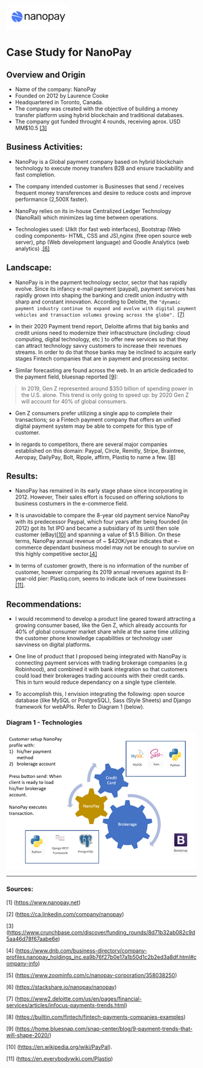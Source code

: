 ![NanoPay Logo](Images/Nanopay.jpg)
# Case Study for NanoPay

## Overview and Origin

* Name of the company: NanoPay
* Founded on 2012 by Laurence Cooke 
* Headquartered in Toronto, Canada.
* The company was created with the objective of building a money transfer platform using hybrid blockchain and traditional databases.
* The company got funded throught 4 rounds, receiving aprox. USD MM$10.5 [[3]](https://www.crunchbase.com/discover/funding_rounds/8d71b32ab082c9d5aa46d78f67aabe6e)

## Business Activities:

* NanoPay is a Global payment company based on hybrid blockchain technology to execute
money transfers B2B and ensure trackability and fast completion.

* The company intended customer is Businesses that send / receives frequent money transferences and desire to reduce costs and improve performance (2,500X faster).

* NanoPay relies on its in-house Centralized Ledger Technology (NanoRail) which minimizes lag time between operations.

* Technologies used: UIkIt (for fast web interfaces), Bootstrap (Web coding components- HTML, CSS and JS),nginx (free open source web server), php (Web development language) and Goodle Analytics (web analytics) .[[6]](https://stackshare.io/nanopay/nanopay)

## Landscape:

* NanoPay is in the payment technology sector, sector that has rapidly evolve. Since its infancy e-mail payment (paypal), payment services has rapidly grown into shaping the banking and credit union industry with sharp and constant innovation. According to Deloitte, the `"dynamic payment industry continue to expand and evolve with digital payment vehicles and transaction volumes growing across the globe". `[[7]](https://www2.deloitte.com/us/en/pages/financial-services/articles/infocus-payments-trends.html)

* In their 2020 Payment trend report, Deloitte afirms that big banks and credit unions need to modernize their infracstructure (including: cloud computing, digital technology, etc ) to offer new services so that they can attract technology savvy customers to increase their revenues streams. In order to do that those banks may be inclined to acquire early stages Fintech companies that are in payment and processing sector.

* Similar forecasting are found across the web. In an article dedicaded to the payment field,  bluesnap reported [[9]](home.bluesnap.com/snap-center/blog/9-payment-trends-that-will-shape-2020/):

> In 2019, Gen Z represented around $350 billion of spending power in the U.S. alone. This trend is only going to speed up: by 2020 Gen Z will account for 40% of global consumers.

* Gen Z consumers prefer utilizing a single app to complete their transactions; so a Fintech payment company that offers an unified digital payment system may be able to compete for this type of customer.

* In regards to competitors, there are several major companies established on this domain: Paypal, Circle, Remitly, Stripe, Braintree, Aeropay, DailyPay, Bolt, Ripple, affirm, Plastiq to name a few.  [[8]](builtin.com/fintech/fintech-payments-companies-examples)

## Results:

* NanoPay has remained in its early stage phase since incorporating in 2012. However, Their sales effort is focused on offering solutions to business costumers in the e-commerce field.  

* It is unavoidable to compare the 8-year old payment service NanoPay with its predecessor Paypal, which four years after being founded (in 2012) got its 1st IPO and became a subsidiary of its until then sole customer (eBay)[[10]](https://en.wikipedia.org/wiki/PayPal) and spanning a value of $1.5 Billion. On these terms, NanoPay annual revenue of ~ $420K/year indicates that e-commerce dependant business model may not be enough to survive on this highly competitive sector.[[4]](https://www.dnb.com/business-directory/company-profiles.nanopay_holdings_inc.ea9b76f27b0e17a1b50d1c2b2ed3a8df.html#company-info)

* In terms of customer growth, there is no information of the number of customer, however comparing its 2019 annual revenues against its 8-year-old pier: Plastiq.com, seems to indicate lack of new businesses [[11]](https://en.everybodywiki.com/Plastiq).   

## Recommendations:

* I would recommend to develop a product line geared toward attracting a growing consumer based, like the Gen Z, which already accounts for 40% of global consumer market share while at the same time utilizing the customer phone knowledge capabilities or technology user savviness on digital platforms.

* One line of product that I proposed being integrated with NanoPay is connecting payment services with trading brokerage companies (e.g Robinhood), and combined it with bank integration so that customers could load their brokerages trading accounts with their credit cards. This in turn would reduce dependancy on a single type clientele. 

* To accomplish this, I envision integrating the following: open source database (like MySQL or PostgreSQL), Sass (Style Sheets) and Django framework for webAPIs. Refer to Diagram 1 (below).

### Diagram 1 - Technologies

![technologies](Images/technoneeded.jpg)

_____

### Sources:
[1] (https://www.nanopay.net)

[2] (https://ca.linkedin.com/company/nanopay)

[3] (https://www.crunchbase.com/discover/funding_rounds/8d71b32ab082c9d5aa46d78f67aabe6e)

[4] (https://www.dnb.com/business-directory/company-profiles.nanopay_holdings_inc.ea9b76f27b0e17a1b50d1c2b2ed3a8df.html#company-info)

[5] (https://www.zoominfo.com/c/nanopay-corporation/358038250)

[6] (https://stackshare.io/nanopay/nanopay)

[7] (https://www2.deloitte.com/us/en/pages/financial-services/articles/infocus-payments-trends.html)

[8] (https://builtin.com/fintech/fintech-payments-companies-examples)

[9] (https://home.bluesnap.com/snap-center/blog/9-payment-trends-that-will-shape-2020/)

[10] (https://en.wikipedia.org/wiki/PayPal).

[11] (https://en.everybodywiki.com/Plastiq)







 
